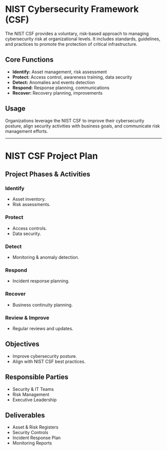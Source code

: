 # NIST Cybersecurity Framework (CSF)

The NIST CSF provides a voluntary, risk-based approach to managing cybersecurity risk at organizational levels. It includes standards, guidelines, and practices to promote the protection of critical infrastructure.

## Core Functions
- **Identify:** Asset management, risk assessment
- **Protect:** Access control, awareness training, data security
- **Detect:** Anomalies and events detection
- **Respond:** Response planning, communications
- **Recover:** Recovery planning, improvements

## Usage
Organizations leverage the NIST CSF to improve their cybersecurity posture, align security activities with business goals, and communicate risk management efforts.

---

# NIST CSF Project Plan

## Project Phases & Activities

### Identify
- Asset inventory.
- Risk assessments.

### Protect
- Access controls.
- Data security.

### Detect
- Monitoring & anomaly detection.

### Respond
- Incident response planning.

### Recover
- Business continuity planning.

### Review & Improve
- Regular reviews and updates.

## Objectives
- Improve cybersecurity posture.
- Align with NIST CSF best practices.

## Responsible Parties
- Security & IT Teams
- Risk Management
- Executive Leadership

## Deliverables
- Asset & Risk Registers
- Security Controls
- Incident Response Plan
- Monitoring Reports
